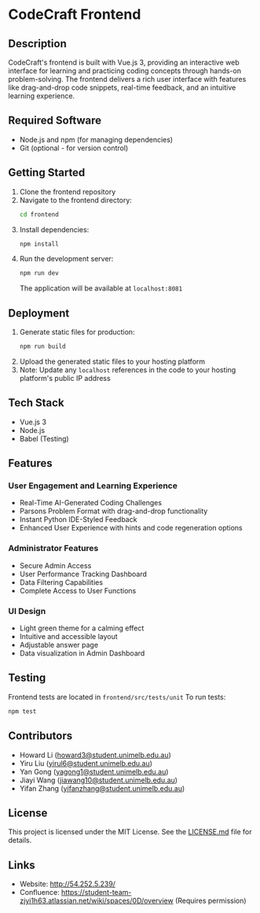# CodeCraft Frontend

## Description
CodeCraft's frontend is built with Vue.js 3, providing an interactive web interface for learning and practicing coding concepts through hands-on problem-solving. The frontend delivers a rich user interface with features like drag-and-drop code snippets, real-time feedback, and an intuitive learning experience.

## Required Software
- Node.js and npm (for managing dependencies)
- Git (optional - for version control)

## Getting Started
1. Clone the frontend repository
2. Navigate to the frontend directory:
   ```bash
   cd frontend
   ```
3. Install dependencies:
   ```bash
   npm install
   ```
4. Run the development server:
   ```bash
   npm run dev
   ```
   The application will be available at `localhost:8081`

## Deployment
1. Generate static files for production:
   ```bash
   npm run build
   ```
2. Upload the generated static files to your hosting platform
3. Note: Update any `localhost` references in the code to your hosting platform's public IP address

## Tech Stack
- Vue.js 3
- Node.js
- Babel (Testing)

## Features

### User Engagement and Learning Experience
- Real-Time AI-Generated Coding Challenges
- Parsons Problem Format with drag-and-drop functionality
- Instant Python IDE-Styled Feedback
- Enhanced User Experience with hints and code regeneration options

### Administrator Features
- Secure Admin Access
- User Performance Tracking Dashboard
- Data Filtering Capabilities
- Complete Access to User Functions

### UI Design
- Light green theme for a calming effect
- Intuitive and accessible layout
- Adjustable answer page
- Data visualization in Admin Dashboard

## Testing
Frontend tests are located in `frontend/src/tests/unit`
To run tests:
```bash
npm test
```

## Contributors
- Howard Li (howard3@student.unimelb.edu.au)
- Yiru Liu (yirul6@student.unimelb.edu.au)
- Yan Gong (yagong1@student.unimelb.edu.au)
- Jiayi Wang (jiawang10@student.unimelb.edu.au)
- Yifan Zhang (yifanzhang@student.unimelb.edu.au)

## License
This project is licensed under the MIT License. See the [LICENSE.md](LICENSE.md) file for details.


## Links
- Website: http://54.252.5.239/
- Confluence: https://student-team-zjyi1h63.atlassian.net/wiki/spaces/0D/overview (Requires permission)
